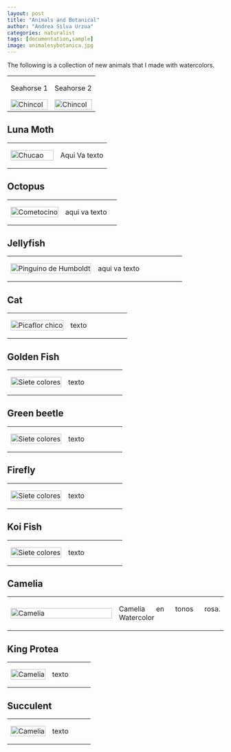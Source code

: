 ```yaml
---
layout: post
title: "Animals and Botanical"
author: "Andrea Silva Urzua"
categories: naturalist
tags: [documentation,sample]
image: animalesybotanica.jpg
---
```


The following is a collection of new animals that I made with watercolors.

<table border="0" style="width:100%">
<tr>
    <td style="width:50%">
      <p align="justify">
        Seahorse 1
      </p>
        <img border="0" alt="Chincol" src="https://andreasilvau.github.io/assets/img/seahorse.jpg" style="width:100%">
    </td>
    <td style="width:50%">
        <p align="justify">
          Seahorse 2
        </p>
        <img border="0" alt="Chincol" src="https://andreasilvau.github.io/assets/img/seahorse.jpg" style="width:100%">
    </td>
</tr>
</table>

## Luna Moth
<table border="0" style="width:100%">
<tr>
    <td style="width:50%">
        <img border="0" alt="Chucao" src="https://andreasilvau.github.io/assets/img/lunamoth.jpg" style="width:100%">
    </td>
    <td style="width:50%">
        <p align="justify">
Aqui Va texto
        </p>
    </td>
</tr>
</table>

## Octopus
<table border="0" style="width:100%">
<tr>
    <td style="width:50%">
        <img border="0" alt="Cometocino" src="https://andreasilvau.github.io/assets/img/pulpo.jpg" style="width:100%">
    </td>
    <td style="width:50%">
        <p align="justify">
aqui va texto
        </p>
    </td>
</tr>
</table>

## Jellyfish
<table border="0" style="width:100%">
<tr>
    <td style="width:50%">
        <img border="0" alt="Pinguino de Humboldt" src="https://andreasilvau.github.io/assets/img/medusa.png" style="width:100%">
    </td>
    <td style="width:50%">
        <p align="justify">
aqui va texto
        </p>
    </td>
</tr>
</table>

## Cat
<table border="0" style="width:100%">
<tr>
    <td style="width:50%">
        <img border="0" alt="Picaflor chico" src="https://andreasilvau.github.io/assets/img/gato.jpg" style="width:100%">
    </td>
    <td style="width:50%">
        <p align="justify">
texto
        </p>
    </td>
</tr>
</table>

## Golden Fish
<table border="0" style="width:100%">
<tr>
    <td style="width:50%">
        <img border="0" alt="Siete colores" src="https://andreasilvau.github.io/assets/img/goldenfish.jpg" style="width:100%">
    </td>
    <td style="width:50%">
        <p align="justify">
texto
        </p>
    </td>
</tr>
</table>

## Green beetle
<table border="0" style="width:100%">
<tr>
    <td style="width:50%">
        <img border="0" alt="Siete colores" src="https://andreasilvau.github.io/assets/img/escarabajoverde.jpg" style="width:100%">
    </td>
    <td style="width:50%">
        <p align="justify">
texto
        </p>
    </td>
</tr>
</table>



## Firefly
<table border="0" style="width:100%">
<tr>
    <td style="width:50%">
        <img border="0" alt="Siete colores" src="https://andreasilvau.github.io/assets/img/firefly.jpg" style="width:100%">
    </td>
    <td style="width:50%">
        <p align="justify">
texto
        </p>
    </td>
</tr>
</table>

## Koi Fish
<table border="0" style="width:100%">
<tr>
    <td style="width:50%">
        <img border="0" alt="Siete colores" src="https://andreasilvau.github.io/assets/img/carpa.jpg" style="width:100%">
    </td>
    <td style="width:50%">
        <p align="justify">
texto
        </p>
    </td>
</tr>
</table>

## Camelia
<table border="0" style="width:100%">
<tr>
    <td style="width:50%">
        <img border="0" alt="Camelia" src="https://andreasilvau.github.io/assets/img/camelia.jpg" style="width:100%">
    </td>
    <td style="width:50%">
        <p align="justify">
Camelia en tonos rosa. Watercolor
        </p>
    </td>
</tr>
</table>

## King Protea
<table border="0" style="width:100%">
<tr>
    <td style="width:50%">
        <img border="0" alt="Camelia" src="https://andreasilvau.github.io/assets/img/protea1.jpg" style="width:100%">
    </td>
    <td style="width:50%">
        <p align="justify">
texto
        </p>
    </td>
</tr>
</table>

## Succulent
<table border="0" style="width:100%">
<tr>
    <td style="width:50%">
        <img border="0" alt="Camelia" src="https://andreasilvau.github.io/assets/img/suculenta.jpg" style="width:100%">
    </td>
    <td style="width:50%">
        <p align="justify">
texto
        </p>
    </td>
</tr>
</table>

